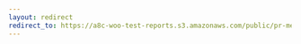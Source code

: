```yaml
---
layout: redirect
redirect_to: https://a8c-woo-test-reports.s3.amazonaws.com/public/pr-merge/40826/api/index.html
---
```

